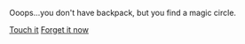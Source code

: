 Ooops...you don't have backpack, but you find a magic circle.

[Touch it](3.md)
[Forget it now](../2/1.md)